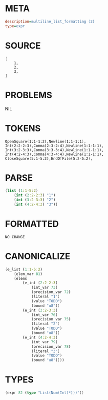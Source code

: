 # META
~~~ini
description=multiline_list_formatting (2)
type=expr
~~~
# SOURCE
~~~roc
[
	1,
	2,
	3,
]
~~~
# PROBLEMS
NIL
# TOKENS
~~~zig
OpenSquare(1:1-1:2),Newline(1:1-1:1),
Int(2:2-2:3),Comma(2:3-2:4),Newline(1:1-1:1),
Int(3:2-3:3),Comma(3:3-3:4),Newline(1:1-1:1),
Int(4:2-4:3),Comma(4:3-4:4),Newline(1:1-1:1),
CloseSquare(5:1-5:2),EndOfFile(5:2-5:2),
~~~
# PARSE
~~~clojure
(list (1:1-5:2)
	(int (2:2-2:3) "1")
	(int (3:2-3:3) "2")
	(int (4:2-4:3) "3"))
~~~
# FORMATTED
~~~roc
NO CHANGE
~~~
# CANONICALIZE
~~~clojure
(e_list (1:1-5:2)
	(elem_var 81)
	(elems
		(e_int (2:2-2:3)
			(int_var 73)
			(precision_var 72)
			(literal "1")
			(value "TODO")
			(bound "u8"))
		(e_int (3:2-3:3)
			(int_var 76)
			(precision_var 75)
			(literal "2")
			(value "TODO")
			(bound "u8"))
		(e_int (4:2-4:3)
			(int_var 79)
			(precision_var 78)
			(literal "3")
			(value "TODO")
			(bound "u8"))))
~~~
# TYPES
~~~clojure
(expr 82 (type "List(Num(Int(*)))"))
~~~